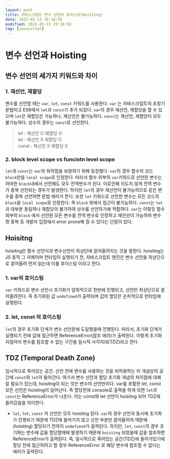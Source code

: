 ```yaml
---
layout: post
title: 자바스크립트 변수 선언과 호이스팅(Hoisting)
date: 2022-05-13 19:10:59
modified: 2022-05-13 19:10:59
tag: [javascript]
---
```


# 변수 선언과 Hoisting

## 변수 선언의 세가지 키워드와 차이

### 1. 재선언, 재할당

변수를 선언할 때는 `var`, `let`, `const` 키워드를 사용한다.
`var` 는 자바스크립트의 초창기 문법이고 ES6에서 `let`과 `const`가 추가 되었다. `var`의 경우 재선언, 재할당을 할 수 있으며 `let`은 재할당은 가능하나, 재선언은 불가능하다. `const`는 재선언, 재할당이 모두 불가능하다. 상수의 경우는 `const`로 선언한다.

> let : 재선언 O 재할당 O
> <br>
> let : 재선언 X 재할당 O
> <br>
> const : 재선언 X 재할당 X

### 2. block level scope vs funciotn level scope

`let`과 `const`는 `var`의 취약점을 보완하기 위해 등장했다. `var`의 경우 함수의 코드 `block`만을 `local scope`로 인정한다. 따라서 함수 외부의 `var`키워드로 선언한 변수는 어떠한 `block`내에서 선언해도 모두 전역번수가 된다.
이로인해 의도치 않게 전역 변수가 중복 선언되는 경우가 발생한다. 하지만 `let`의 경우 재선언이 불가능하므로 같은 변수를 중복 선언하면 문법 에러가 뜬다. 또한 `let` 키워드로 선언한 변수는 모든 코드의 `block`을 `local scope`로 인정한다. 즉 `block` 밖에서 접근이 불가능하다. `const`는 `let`과 대부분 동일하나 재할당이 불가하여 상수를 선언하기에 적합하다.
`var`는 이렇듯 함수 외부의 `block` 에서 선언된 모든 변수를 전역 변수로 인정하고 재언선이 가능하여 변수명 중복 등 개발자 입장에서 error prone해 질 수 있다는 단점이 있다.

## Hoisitng

hoisitng은 함수 선언식과 변수선언이 최상단에 끌어올려지는 것을 말한다. hoisitng는 JS 동작 그 자체이며 런타임이 실행되기 전, 자바스크립트 엔진은 변수 선언을 최상단으로 끌어올려 먼저 읽는데 이를 호이스팅 이라고 한다.

### 1. var의 호이스팅

`var` 키워드로 변수 선언시 초기화가 암묵적으로 한번에 진행되고, 선언만 최상단으로 끌어올려진다. 즉 초기화된 값 `undefined`가 출력되며 값의 할당은 순차적으로 런타임에 실행된다.

### 2. let, const 의 호이스팅

`let`의 경우 초기화 단계가 변수 선언문에 도달했을때 진행된다. 따라서, 초기화 단계가 실행되기 전에 값에 접근하면 ReferenceError(참조 에러)가 출력된다. 이렇게 초기화 지점까지 변수를 참조할 수 없는 구간을 일시적 사각지대(TDZ)라고 한다

## TDZ (Temporal Death Zone)

임시적으로 죽어있는 공간. 선언 전에 변수를 사용하는 것을 비허용하는 이 개념상의 공간에 `const`와 `let`이 들어간다. 여기서 변수 선언과 할당 초기화 개념의 차이점에 대해 알 필요가 있는데, hoisitng이 되는 것은 변수의 선언만이다. var를 포함한 let, const 모든 선언은 hoisting이 일어난다. 즉 할당전에 console로 출력을 하게 되면 `let`과 `const`는 ReferenceError가 나온다. 이는 const와 let 선언이 hoisitng 되어 TDZ에 들어갔음을 의미한다.

- `let`, `let`, `const` 의 선언은 모두 hoisitng 된다. `var`의 경우 선언과 동시에 초기화가 진행되기 때문에 TDZ에 들어가지 않고 선언 부분만 끌어올려져 때문에(hoisting) 할당되기 전까지 `undefiend`가 출력된다. 하지만, `let`, `const`의 경우 초기화는 변수에 값을 할당할때에 발생하기 때문에 `hoisting` 되었을때 값을 참조하면 ReferenceError가 출력된다. 즉, 일시적으로 죽어있는 공간(TDZ)에 들어가있기에 할당 전에 접근하려고 할 경우 ReferenceError 로 해당 변수에 참조할 수 없다는 에러가 출력된다.
